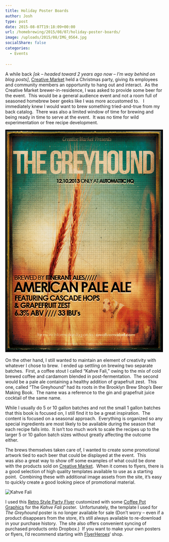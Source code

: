 ```yaml
---
title: Holiday Poster Boards
author: Josh
type: post
date: 2015-08-07T19:18:09+00:00
url: /homebrewing/2015/08/07/holiday-poster-boards/
image: /uploads/2015/08/IMG_0564.jpg
socialShare: false
categories:
  - Events

---
```



A while back <em>[ok &#8211; headed toward 2 years ago now &#8211; I&#8217;m way behind on blog posts]</em>, <a href="https://creativemarket.com/?u=sigsegv" target="_blank">Creative Market</a> held a Christmas party, giving its employees and community members an opportunity to hang out and interact.  As the Creative Market brewer-in-residence, I was asked to provide some beer for the event.  This would be a general audience event and not a room full of seasoned homebrew beer geeks like I was more accustomed to.   I immediately knew I would want to brew something tried-and-true from my back catalog.  There was also a limited window of time for brewing and being ready in time to serve at the event.  It was no time for wild experimentation or free recipe development.

![The Greyhound](/uploads/2015/08/The-Greyhound-web.jpg)



On the other hand, I still wanted to maintain an element of creativity with whatever I chose to brew.  I ended up settling on brewing two separate batches.  First, a coffee stout I called &#8220;Kahve Fali,&#8221; owing to the mix of cold brewed coffee and cardamom blended in post-fermentation.  The second would be a pale ale containing a healthy addition of grapefruit zest.  This one, called &#8220;The Greyhound&#8221; had its roots in the Brooklyn Brew Shop&#8217;s Beer Making Book.  The name was a reference to the gin and grapefruit juice cocktail of the same name.


While I usually do 5 or 10 gallon batches and not the small 1 gallon batches that this book is focused on, I still find it to be a great inspiration.  The content is focused on a seasonal approach.  Everything is organized so any special ingredients are most likely to be available during the season that each recipe falls into.  It isn&#8217;t too much work to scale the recipes up to the larger 5 or 10 gallon batch sizes without greatly affecting the outcome either.


The brews themselves taken care of, I wanted to create some promotional artwork tied to each beer that could be displayed at the event.  This was also a great way to show off some examples of what could be done with the products sold on <a href="https://creativemarket.com/?u=sigsegv" target="_blank">Creative Market</a>.  When it comes to flyers, there is a good selection of high quality templates available to use as a starting point.  Combining these with additional image assets from the site, it&#8217;s easy to quickly create a good looking piece of promotional material.

![Kahve Fali](https://www.itinerancy.com/wp-content/uploads/2015/08/Kahve-Fali-web.jpg)


I used this <a href="https://creativemarket.com/cruzine/1126-Retro-Style-Party-Flyer?u=sigsegv" target="_blank">Retro Style Party Flyer</a> customized with some <a href="https://creativemarket.com/define_gravity/14405-Coffee-Pots?u=sigsegv" target="_blank">Coffee Pot Graphics</a> for the <em>Kahve Fali</em> poster.  Unfortunately, the template I used for <em>The Greyhound</em> poster is no longer available for sale (Don&#8217;t worry &#8211; even if a product disappears from the store, it&#8217;s still always available to re-download in your purchase history.  The site also offers convenient syncing of purchased products onto Dropbox.)  If you want to make your own posters or flyers, I&#8217;d recommend starting with <a href="https://creativemarket.com/FlyerHeroes/collections?u=sigsegv" target="_blank">FlyerHeroes</a>&#8216; shop.
